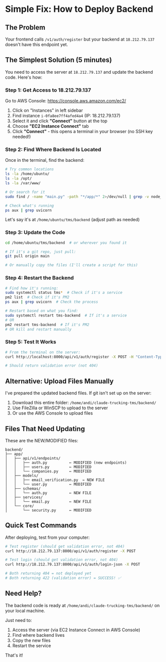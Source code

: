 # Simple Fix: How to Deploy Backend

## The Problem
Your frontend calls `/v1/auth/register` but your backend at `18.212.79.137` doesn't have this endpoint yet.

## The Simplest Solution (5 minutes)

You need to access the server at `18.212.79.137` and update the backend code. Here's how:

### Step 1: Get Access to 18.212.79.137

Go to AWS Console: https://console.aws.amazon.com/ec2/

1. Click on "Instances" in left sidebar
2. Find instance `i-0fa8ee7ff4afed4a4` (IP: 18.212.79.137)
3. Select it and click **"Connect"** button at the top
4. Choose **"EC2 Instance Connect"** tab
5. Click **"Connect"** - this opens a terminal in your browser (no SSH key needed!)

### Step 2: Find Where Backend Is Located

Once in the terminal, find the backend:

```bash
# Try common locations
ls -la /home/ubuntu/
ls -la /opt/
ls -la /var/www/

# Or search for it
sudo find / -name "main.py" -path "*/app/*" 2>/dev/null | grep -v node_modules

# Check what's running
ps aux | grep uvicorn
```

Let's say it's at `/home/ubuntu/tms/backend` (adjust path as needed)

### Step 3: Update the Code

```bash
cd /home/ubuntu/tms/backend  # or wherever you found it

# If it's a git repo, just pull:
git pull origin main

# Or manually copy the files (I'll create a script for this)
```

### Step 4: Restart the Backend

```bash
# Find how it's running:
sudo systemctl status tms*  # Check if it's a service
pm2 list  # Check if it's PM2
ps aux | grep uvicorn  # Check the process

# Restart based on what you find:
sudo systemctl restart tms-backend  # If it's a service
# OR
pm2 restart tms-backend  # If it's PM2
# OR kill and restart manually
```

### Step 5: Test It Works

```bash
# From the terminal on the server:
curl http://localhost:8000/api/v1/auth/register -X POST -H "Content-Type: application/json" -d '{}'

# Should return validation error (not 404)
```

## Alternative: Upload Files Manually

I've prepared the updated backend files. If git isn't set up on the server:

1. Download this entire folder: `/home/andi/claude-trucking-tms/backend/`
2. Use FileZilla or WinSCP to upload to the server
3. Or use the AWS Console to upload files

## Files That Need Updating

These are the NEW/MODIFIED files:

```
backend/
├── app/
│   ├── api/v1/endpoints/
│   │   ├── auth.py          ← MODIFIED (new endpoints)
│   │   ├── users.py         ← MODIFIED
│   │   └── companies.py     ← MODIFIED
│   ├── models/
│   │   ├── email_verification.py  ← NEW FILE
│   │   └── user.py          ← MODIFIED
│   ├── schemas/
│   │   └── auth.py          ← NEW FILE
│   ├── services/
│   │   └── email.py         ← NEW FILE
│   └── core/
│       └── security.py      ← MODIFIED
```

## Quick Test Commands

After deploying, test from your computer:

```bash
# Test register (should get validation error, not 404)
curl http://18.212.79.137:8000/api/v1/auth/register -X POST

# Test login (should get validation error, not 404)
curl http://18.212.79.137:8000/api/v1/auth/login-json -X POST

# Both returning 404 = not deployed yet
# Both returning 422 (validation error) = SUCCESS! ✅
```

## Need Help?

The backend code is ready at `/home/andi/claude-trucking-tms/backend/` on your local machine.

Just need to:
1. Access the server (via EC2 Instance Connect in AWS Console)
2. Find where backend lives
3. Copy the new files
4. Restart the service

That's it!

